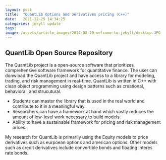 ```yaml
---
layout: post
title:  "QuantLib Options and Derivatives pricing (C++)"
date:   2021-12-29 14:34:25
categories: jekyll update
tags: 
image: /assets/article_images/2014-08-29-welcome-to-jekyll/desktop.JPG
---
```

## QuantLib Open Source Repository
The QuantLib project is a open-source software that prioritizes comprehensive software framework for quantitative finance. The user can donwload the QuantLib project and have access to a library for modeling, trading, and risk management in real-time. QuantLib is written in C++ with clean object programming using design patterns such as creational, behavioral, and strucutural.

  * Students can master the library that is used in the real world and contribute to it in a meaningful way.
  * Researchers can have a framework at hand which vastly reduces the amount of low-level work necessary to build models.
  * Ability to have a sustainable framework for pricing and risk management orices.

My research for QuantLib is primarily using the Equity models to price derivatives such as eurpoean options and american options. Other models such as credit derivatives include convertible bonds and floating interes rate bonds.
